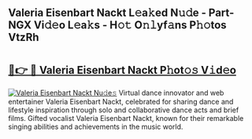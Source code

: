 ## Valeria Eisenbart Nackt L𝚎a𝚔ed N𝚞𝚍e - Part-NGX Vi𝚍𝚎o L𝚎a𝚔s - H𝚘𝚝 O𝚗𝚕yf𝚊ns P𝚑𝚘tos VtzRh

# <h2><a href="http://kf85pat.oniu.top/?m=Valeria+Eisenbart+Nackt">🔗👉 🔴 Valeria Eisenbart Nackt P𝚑ot𝚘𝚜 V𝚒d𝚎o</a></h2>

[![Valeria Eisenbart Nackt Nu𝚍e𝚜](https://i.imgur.com/0qMVB7G.gif)](http://kf85pat.oniu.top/?m=Valeria+Eisenbart+Nackt)
Virtual dance innovator and web entertainer Valeria Eisenbart Nackt, celebrated for sharing dance and lifestyle inspiration through solo and collaborative dance acts and brief films. Gifted vocalist Valeria Eisenbart Nackt, known for their remarkable singing abilities and achievements in the music world.  
